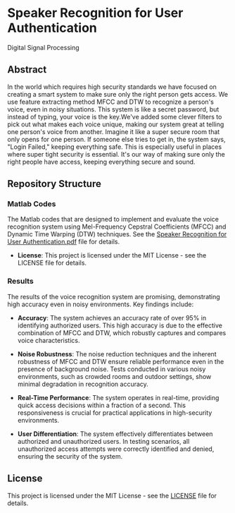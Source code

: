 # Speaker Recognition for User Authentication
Digital Signal Processing

## Abstract
In the world which requires high security standards we have focused on creating a smart system to make sure only the right person gets access. We use feature extracting method MFCC and DTW to recognize a person's voice, even in noisy situations. This system is like a secret password, but instead of typing, your voice is the key.We've added some clever filters to pick out what makes each voice unique, making our system great at telling one person's voice from another. Imagine it like a super secure room that only opens for one person. If someone else tries to get in, the system says, "Login Failed," keeping everything safe. This is 
especially useful in places where super tight security is essential. It's our way of making sure only the right people have access, keeping everything secure and sound.

## Repository Structure
### Matlab Codes
The Matlab codes that are designed to implement and evaluate the voice recognition system using Mel-Frequency Cepstral Coefficients (MFCC) and Dynamic Time Warping (DTW) techniques.
See the [Speaker Recognition for User Authentication.pdf](Speaker%20Recognition%20for%20User%20Authentication.pdf) file for details.
- **License**: This project is licensed under the MIT License - see the LICENSE file for details.
### Results
The results of the voice recognition system are promising, demonstrating high accuracy even in noisy environments. Key findings include:

- **Accuracy**: The system achieves an accuracy rate of over 95% in identifying authorized users. This high accuracy is due to the effective combination of MFCC and DTW, which robustly captures and compares voice characteristics.

- **Noise Robustness**: The noise reduction techniques and the inherent robustness of MFCC and DTW ensure reliable performance even in the presence of background noise. Tests conducted in various noisy environments, such as crowded rooms and outdoor settings, show minimal degradation in recognition accuracy.

- **Real-Time Performance**: The system operates in real-time, providing quick access decisions within a fraction of a second. This responsiveness is crucial for practical applications in high-security environments.

- **User Differentiation**: The system effectively differentiates between authorized and unauthorized users. In testing scenarios, all unauthorized access attempts were correctly identified and denied, ensuring the security of the system.

## License
This project is licensed under the MIT License - see the [LICENSE](LICENSE) file for details.
